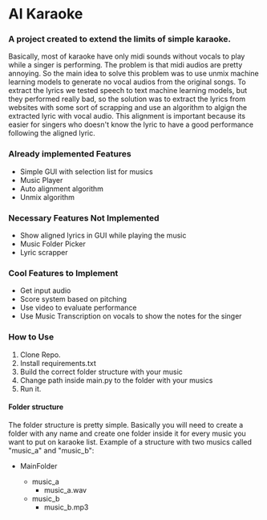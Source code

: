 # AI Karaoke

### A project created to extend the limits of simple karaoke. 

<p>Basically, most of karaoke have only midi sounds without vocals to play while a singer is performing.
The problem is that midi audios are pretty annoying. So the main idea to solve this problem was to use unmix machine learning models to generate no vocal audios from the 
original songs. To extract the lyrics we tested speech to text machine learning models, but they performed really bad, so the solution was to extract the lyrics from websites with some sort 
of scrapping and use an algorithm to algign the extracted lyric with vocal audio. This alignment is important because its easier for singers who doesn't know the lyric to have a good
performance following the aligned lyric.</p>

### Already implemented Features

<ul>
  <li>Simple GUI with selection list for musics</li>
  <li>Music Player</li>
  <li>Auto alignment algorithm</li>
  <li>Unmix algorithm</li>
</ul>

### Necessary Features Not Implemented

<ul>
  <li>Show aligned lyrics in GUI while playing the music</li>
  <li>Music Folder Picker</li>
  <li>Lyric scrapper</li>
</ul>

### Cool Features to Implement

<ul>
  <li>Get input audio</li>
  <li>Score system based on pitching</li>
  <li>Use video to evaluate performance</li>
  <li>Use Music Transcription on vocals to show the notes for the singer</li>
</ul>


### How to Use

<ol>
    <li>Clone Repo.</li>
    <li>Install requirements.txt</li>
    <li>Build the correct folder structure with your music</li>
    <li>Change path inside main.py to the folder with your musics</li>
    <li>Run it.</li>
</ol>

#### Folder structure
<p>The folder structure is pretty simple. Basically you will need to create a folder with any name and create one folder inside it for every music you want to put on karaoke list. Example of a structure with two musics called "music_a" and "music_b":</p>
<ul>
  <li>
  MainFolder
  </li>
  <ul>
      <li>music_a
      <ul>
          <li>music_a.wav</li>
      </ul>
      </li>
      <li>music_b
      <ul>
        <li>music_b.mp3</li>
        </ul>
    </li>
  </ul>
 </ul>



